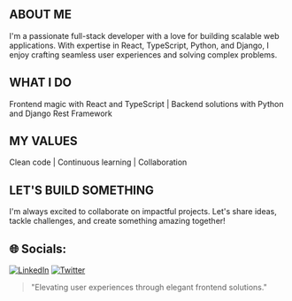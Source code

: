 ## ABOUT ME
I'm a passionate full-stack developer with a love for building scalable web applications. With expertise in React, TypeScript, Python, and Django, I enjoy crafting seamless user experiences and solving complex problems.

## WHAT I DO
Frontend magic with React and TypeScript | Backend solutions with Python and Django Rest Framework

## MY VALUES
Clean code | Continuous learning | Collaboration

## LET'S BUILD SOMETHING
I'm always excited to collaborate on impactful projects. Let's share ideas, tackle challenges, and create something amazing together!

## 🌐 Socials:
[![LinkedIn](https://img.shields.io/badge/LinkedIn-%230077B5.svg?logo=linkedin&logoColor=white)](https://linkedin.com/in/samobeng14Dev) [![Twitter](https://img.shields.io/badge/Twitter-%231DA1F2.svg?logo=Twitter&logoColor=white)](https://twitter.com/samobeng14Dev) 

> "Elevating user experiences through elegant frontend solutions."
